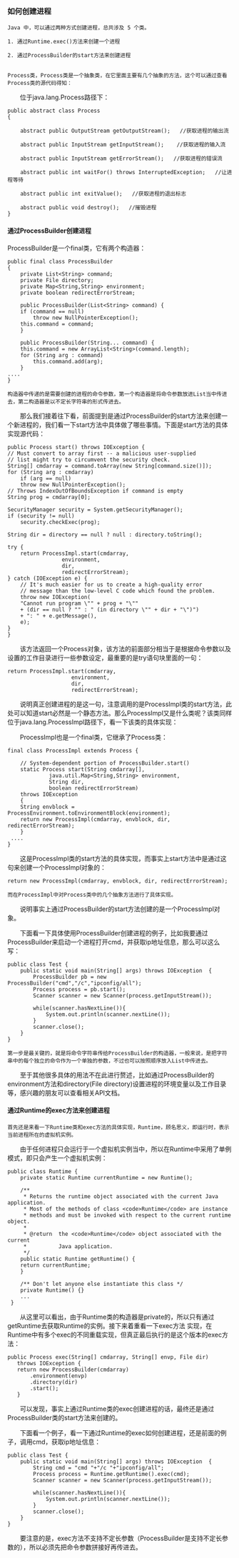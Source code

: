 ### 如何创建进程

	Java 中，可以通过两种方式创建进程，总共涉及 5 个类。

	1. 通过Runtime.exec()方法来创建一个进程

	2. 通过ProcessBuilder的start方法来创建进程


	Process类，Process类是一个抽象类，在它里面主要有几个抽象的方法，这个可以通过查看Process类的源代码得知：

　　位于java.lang.Process路径下：

```
public abstract class Process
{

    abstract public OutputStream getOutputStream();   //获取进程的输出流

    abstract public InputStream getInputStream();    //获取进程的输入流

    abstract public InputStream getErrorStream();   //获取进程的错误流

    abstract public int waitFor() throws InterruptedException;   //让进程等待

    abstract public int exitValue();   //获取进程的退出标志

    abstract public void destroy();   //摧毁进程
}

```


#### 通过ProcessBuilder创建进程

ProcessBuilder是一个final类，它有两个构造器：



```
public final class ProcessBuilder
{
    private List<String> command;
    private File directory;
    private Map<String,String> environment;
    private boolean redirectErrorStream;
 
    public ProcessBuilder(List<String> command) {
    if (command == null)
        throw new NullPointerException();
    this.command = command;
    }
 
    public ProcessBuilder(String... command) {
    this.command = new ArrayList<String>(command.length);
    for (String arg : command)
        this.command.add(arg);
    }
....
}
```


	构造器中传递的是需要创建的进程的命令参数，第一个构造器是将命令参数放进List当中传进去，第二构造器是以不定长字符串的形式传进去。

　　那么我们接着往下看，前面提到是通过ProcessBuilder的start方法来创建一个新进程的，我们看一下start方法中具体做了哪些事情。下面是start方法的具体实现源代码：


```
public Process start() throws IOException {
// Must convert to array first -- a malicious user-supplied
// list might try to circumvent the security check.
String[] cmdarray = command.toArray(new String[command.size()]);
for (String arg : cmdarray)
    if (arg == null)
    throw new NullPointerException();
// Throws IndexOutOfBoundsException if command is empty
String prog = cmdarray[0];
 
SecurityManager security = System.getSecurityManager();
if (security != null)
    security.checkExec(prog);
 
String dir = directory == null ? null : directory.toString();
 
try {
    return ProcessImpl.start(cmdarray,
                 environment,
                 dir,
                 redirectErrorStream);
} catch (IOException e) {
    // It's much easier for us to create a high-quality error
    // message than the low-level C code which found the problem.
    throw new IOException(
    "Cannot run program \"" + prog + "\""
    + (dir == null ? "" : " (in directory \"" + dir + "\")")
    + ": " + e.getMessage(),
    e);
}
}
```

 　　该方法返回一个Process对象，该方法的前面部分相当于是根据命令参数以及设置的工作目录进行一些参数设定，最重要的是try语句块里面的一句：

```
return ProcessImpl.start(cmdarray,
                    environment,
                    dir,
                    redirectErrorStream);
```


 　　说明真正创建进程的是这一句，注意调用的是ProcessImpl类的start方法，此处可以知道start必然是一个静态方法。那么ProcessImpl又是什么类呢？该类同样位于java.lang.ProcessImpl路径下，看一下该类的具体实现：

 　　ProcessImpl也是一个final类，它继承了Process类：

```
final class ProcessImpl extends Process {
 
    // System-dependent portion of ProcessBuilder.start()
    static Process start(String cmdarray[],
             java.util.Map<String,String> environment,
             String dir,
             boolean redirectErrorStream)
    throws IOException
    {
    String envblock = ProcessEnvironment.toEnvironmentBlock(environment);
    return new ProcessImpl(cmdarray, envblock, dir, redirectErrorStream);
    }
 ....
}
```

 　　这是ProcessImpl类的start方法的具体实现，而事实上start方法中是通过这句来创建一个ProcessImpl对象的：


```
return new ProcessImpl(cmdarray, envblock, dir, redirectErrorStream);
```


	而在ProcessImpl中对Process类中的几个抽象方法进行了具体实现。

　　说明事实上通过ProcessBuilder的start方法创建的是一个ProcessImpl对象。

　　下面看一下具体使用ProcessBuilder创建进程的例子，比如我要通过ProcessBuilder来启动一个进程打开cmd，并获取ip地址信息，那么可以这么写：


```
public class Test {
    public static void main(String[] args) throws IOException  {
        ProcessBuilder pb = new ProcessBuilder("cmd","/c","ipconfig/all");
        Process process = pb.start();
        Scanner scanner = new Scanner(process.getInputStream());

        while(scanner.hasNextLine()){
            System.out.println(scanner.nextLine());
        }
        scanner.close();
    }
}
```
	

	第一步是最关键的，就是将命令字符串传给ProcessBuilder的构造器，一般来说，是把字符串中的每个独立的命令作为一个单独的参数，不过也可以按照顺序放入List中传进去。	

　　至于其他很多具体的用法不在此进行赘述，比如通过ProcessBuilder的environment方法和directory(File directory)设置进程的环境变量以及工作目录等，感兴趣的朋友可以查看相关API文档。


#### 通过Runtime的exec方法来创建进程


	首先还是来看一下Runtime类和exec方法的具体实现，Runtime，顾名思义，即运行时，表示当前进程所在的虚拟机实例。

　　由于任何进程只会运行于一个虚拟机实例当中，所以在Runtime中采用了单例模式，即只会产生一个虚拟机实例：


```
public class Runtime {
    private static Runtime currentRuntime = new Runtime();

    /**
     * Returns the runtime object associated with the current Java application.
     * Most of the methods of class <code>Runtime</code> are instance
     * methods and must be invoked with respect to the current runtime object.
     *
     * @return  the <code>Runtime</code> object associated with the current
     *          Java application.
     */
    public static Runtime getRuntime() {
    return currentRuntime;
    }

    /** Don't let anyone else instantiate this class */
    private Runtime() {}
    ...
 }
```

 　　从这里可以看出，由于Runtime类的构造器是private的，所以只有通过getRuntime去获取Runtime的实例。接下来着重看一下exec方法 实现，在Runtime中有多个exec的不同重载实现，但真正最后执行的是这个版本的exec方法：


```
public Process exec(String[] cmdarray, String[] envp, File dir)
   throws IOException {
   return new ProcessBuilder(cmdarray)
       .environment(envp)
       .directory(dir)
       .start();
   }
```


 　　可以发现，事实上通过Runtime类的exec创建进程的话，最终还是通过ProcessBuilder类的start方法来创建的。

　　下面看一个例子，看一下通过Runtime的exec如何创建进程，还是前面的例子，调用cmd，获取ip地址信息：


```
public class Test {
    public static void main(String[] args) throws IOException  {
        String cmd = "cmd "+"/c "+"ipconfig/all";
        Process process = Runtime.getRuntime().exec(cmd);
        Scanner scanner = new Scanner(process.getInputStream());
         
        while(scanner.hasNextLine()){
            System.out.println(scanner.nextLine());
        }
        scanner.close();
    }
}
```

 　　要注意的是，exec方法不支持不定长参数（ProcessBuilder是支持不定长参数的），所以必须先把命令参数拼接好再传进去。


